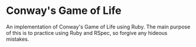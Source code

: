 Conway's Game of Life
=====================

An implementation of Conway's Game of Life using Ruby.
The main purpose of this is to practice using Ruby and RSpec,
so forgive any hideous mistakes.
